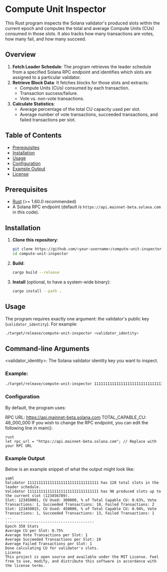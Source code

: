 # Compute Unit Inspector

This Rust program inspects the Solana validator's produced slots within the current epoch and computes the total and average Compute Units (CUs) consumed in those slots. It also tracks how many transactions are votes, how many fail, and how many succeed.

## Overview

1. **Fetch Leader Schedule**: The program retrieves the leader schedule from a specified Solana RPC endpoint and identifies which slots are assigned to a particular validator.
2. **Retrieve Block Data**: It fetches blocks for those slots and extracts:
   - Compute Units (CUs) consumed by each transaction.
   - Transaction success/failure.
   - Vote vs. non-vote transactions.
3. **Calculate Statistics**: 
   - Average percentage of the total CU capacity used per slot.
   - Average number of vote transactions, succeeded transactions, and failed transactions per slot.

## Table of Contents
- [Prerequisites](#prerequisites)
- [Installation](#installation)
- [Usage](#usage)
- [Configuration](#configuration)
- [Example Output](#example-output)
- [License](#license)

## Prerequisites

- [Rust](https://www.rust-lang.org/) (>= 1.60.0 recommended)
- A Solana RPC endpoint (default is `https://api.mainnet-beta.solana.com` in this code).

## Installation

1. **Clone this repository**:
    ```bash
    git clone https://github.com/<your-username>/compute-unit-inspector.git
    cd compute-unit-inspector
    ```
2. **Build**:
    ```bash
    cargo build --release
    ```
3. **Install** (optional, to have a system-wide binary):
    ```bash
    cargo install --path .
    ```

## Usage

The program requires exactly one argument: the validator's public key (`validator_identity`). For example:

```bash
./target/release/compute-unit-inspector <validator_identity>
```

## Command-line Arguments
<validator_identity>: The Solana validator identity key you want to inspect.

### Example:

```bash
./target/release/compute-unit-inspector 11111111111111111111111111111111
```

### Configuration
By default, the program uses:

RPC URL: https://api.mainnet-beta.solana.com
TOTAL_CAPABLE_CU: 48_000_000
If you wish to change the RPC endpoint, you can edit the following line in main():

```
rust
let rpc_url = "https://api.mainnet-beta.solana.com"; // Replace with your RPC URL
```
### Example Output
Below is an example snippet of what the output might look like:

```
yaml
Validator 11111111111111111111111111111111 has 128 total slots in the leader schedule.
Validator 11111111111111111111111111111111 has 96 produced slots up to the current slot (123456789).
Slot: 123450001, CU Used: 300000, % of Total Capable CU: 0.63%, Vote Transactions: 1, Succeeded Transactions: 10, Failed Transactions: 2
Slot: 123450015, CU Used: 450000, % of Total Capable CU: 0.94%, Vote Transactions: 1, Succeeded Transactions: 13, Failed Transactions: 1
...
----------------------------------------
Epoch 350 Stats
Average CU per Slot: 0.75%
Average Vote Transactions per Slot: 1
Average Succeeded Transactions per Slot: 10
Average Failed Transactions per Slot: 1
Done calculating CU for validator's slots.
License
This project is open source and available under the MIT License. Feel free to use, modify, and distribute this software in accordance with the license terms.
```
